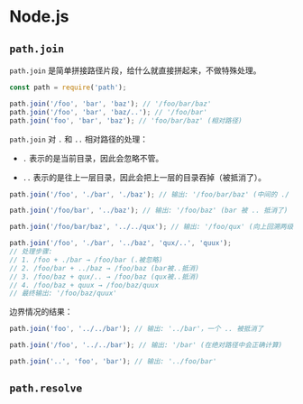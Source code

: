 # Node.js

## `path.join`

`path.join` 是简单拼接路径片段，给什么就直接拼起来，不做特殊处理。

```js
const path = require('path');

path.join('/foo', 'bar', 'baz'); // '/foo/bar/baz'
path.join('/foo', 'bar', 'baz/..'); // '/foo/bar'
path.join('foo', 'bar', 'baz'); // 'foo/bar/baz' (相对路径)
```

`path.join` 对 `.` 和 `..` 相对路径的处理：

- `.` 表示的是当前目录，因此会忽略不管。

- `..` 表示的是往上一层目录，因此会把上一层的目录吞掉（被抵消了）。

```js
path.join('/foo', './bar', './baz'); // 输出: '/foo/bar/baz' (中间的 ./ 被忽略)

path.join('/foo/bar', '../baz'); // 输出: '/foo/baz' (bar 被 .. 抵消了)

path.join('/foo/bar/baz', '../../qux'); // 输出: '/foo/qux' (向上回溯两级)

path.join('/foo', './bar', '../baz', 'qux/..', 'quux');
// 处理步骤:
// 1. /foo + ./bar → /foo/bar (.被忽略)
// 2. /foo/bar + ../baz → /foo/baz (bar被..抵消)
// 3. /foo/baz + qux/.. → /foo/baz (qux被..抵消)
// 4. /foo/baz + quux → /foo/baz/quux
// 最终输出: '/foo/baz/quux'
```

边界情况的结果：

```js
path.join('foo', '../../bar'); // 输出: '../bar'，一个 .. 被抵消了

path.join('/foo', '../../bar'); // 输出: '/bar' (在绝对路径中会正确计算)

path.join('..', 'foo', 'bar'); // 输出: '../foo/bar'
```

## `path.resolve`